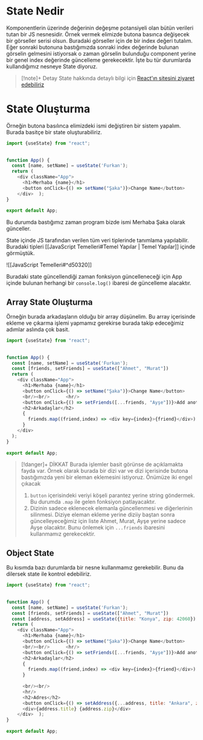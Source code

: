 # State Nedir
Komponentlerin üzerinde değerinin değeşme potansiyeli olan bütün verileri tutan bir JS nesnesidir. Örnek vermek elimizde butona basınca değişecek bir görseller serisi olsun. Buradaki görseller için de bir index değeri tutalım. Eğer sonraki butonuna bastığımızda sonraki index değerinde bulunan görselin gelmesini istiyorsak o zaman görselin bulunduğu component yerine bir genel index değerinde güncelleme gerekecektir. İşte bu tür durumlarda kullandığımız nesneye State diyoruz.

>[!note]+ Detay
> State hakkında detaylı bilgi için [React'ın sitesini ziyaret edebiliriz ](https://beta.reactjs.org/learn/state-a-components-memory)

# State Oluşturma

Örneğin butona basılınca elimizdeki ismi değiştiren bir sistem yapalım. Burada basitçe bir state oluşturabiliriz.

```js:App.js
import {useState} from "react";  
  
  
function App() {  
  const [name, setName] = useState('Furkan');  
  return (  
    <div className="App">  
      <h1>Merhaba {name}</h1>  
      <button onClick={() => setName("Şaka")}>Change Name</button>  
    </div>  );  
}  
  
export default App;
```

Bu durumda bastığımız zaman program bizde ismi Merhaba Şaka olarak günceller.

State içinde JS tarafından verilen tüm veri tiplerinde tanımlama yapılabilir. Buradaki tipleri [[JavaScript Temelleri#Temel Yapılar | Temel Yapılar]]  içinde görmüştük.

![[JavaScript Temelleri#^d50320]]

Buradaki state güncellendiği zaman fonksiyon güncelleneceği için App içinde bulunan herhangi bir `console.log()` ibaresi de güncelleme alacaktır.

## Array State Oluşturma
Örneğin burada arkadaşların olduğu bir array düşünelim. Bu array içerisinde ekleme ve çıkarma işlemi yapmamız gerekirse burada takip edeceğimiz adımlar aslında çok basit.

```js:App.js
import {useState} from "react";  
  
  
function App() {  
  const [name, setName] = useState('Furkan');  
  const [friends, setFriends] = useState(["Ahmet", "Murat"])  
  return (  
    <div className="App">  
      <h1>Merhaba {name}</h1>  
      <button onClick={() => setName("Şaka")}>Change Name</button>  
      <br/><br/>      <hr/>      
      <button onClick={() => setFriends([...friends, "Ayşe"])}>Add another friend</button>  
      <h2>Arkadaşlar</h2>  
      {  
        friends.map((friend,index) => <div key={index}>{friend}</div>)  
      }  
    </div>  
  );  
}  
  
export default App;
```

>[!danger]+ DİKKAT
> Burada işlemler basit görünse de açıklamakta fayda var. Örnek olarak burada bir dizi var ve dizi içerisinde butona bastığımızda yeni bir eleman eklemesini istiyoruz. Önümüze iki engel çıkacak
> 1. `button` içerisindeki veriyi köşeli parantez yerine string göndermek. Bu durumda `.map` ile gelen fonksiyon patlayacaktır.
> 2. Dizinin sadece eklenecek elemanla güncellenmesi ve diğerlerinin silinmesi. Diziye eleman ekleme yerine diziiy baştan sonra güncelleyeceğimiz için liste Ahmet, Murat, Ayşe yerine sadece Ayşe olacaktır. Bunu önlemek için `...friends` ibaresini kullanmamız gerekecektir.

## Object State

Bu kısımda bazı durumlarda bir nesne kullanmamız gerekebilir. Bunu da dilersek state ile kontrol edebiliriz.

```js:App.js
import {useState} from "react";  
  
  
function App() {  
  const [name, setName] = useState('Furkan');  
  const [friends, setFriends] = useState(["Ahmet", "Murat"])  
  const [address, setAddress] = useState({title: "Konya", zip: 42060})  
  return (  
    <div className="App">  
      <h1>Merhaba {name}</h1>  
      <button onClick={() => setName("Şaka")}>Change Name</button>  
      <br/><br/>      <hr/>  
      <button onClick={() => setFriends([...friends, "Ayşe"])}>Add another friend</button>  
      <h2>Arkadaşlar</h2>  
      {  
        friends.map((friend,index) => <div key={index}>{friend}</div>)  
      }  
  
      <br/><br/>  
      <hr/>  
      <h2>Adres</h2>  
      <button onClick={() => setAddress({...address, title: "Ankara", zip: parseInt("06332", 10)})}>Change Address</button>  
      <div>{address.title} {address.zip}</div>  
    </div>  );  
}  
  
export default App;
```